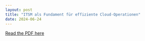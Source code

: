 ```yaml
---
layout: post
title: "ITSM als Fundament für effiziente Cloud-Operationen"
date: 2024-06-24
---
```


[Read the PDF here](/pdfs/Dahnoun_%20ITSM%20als%20Fundament%20für%20effiziente%20Cloud-Operationen.pdf)

